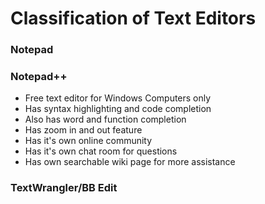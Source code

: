 # Classification of Text Editors
### Notepad

### Notepad++
- Free text editor for Windows Computers only
- Has syntax highlighting and code completion
- Also has word and function completion
- Has zoom in and out feature
- Has it's own online community
- Has it's own chat room for questions
- Has own searchable wiki page for more assistance

### TextWrangler/BB Edit

